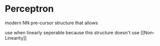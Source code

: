 # Perceptron

modern NN pre-cursor structure that allows

use when linearly seperable because this structure doesn't use [[Non-Linearity]]